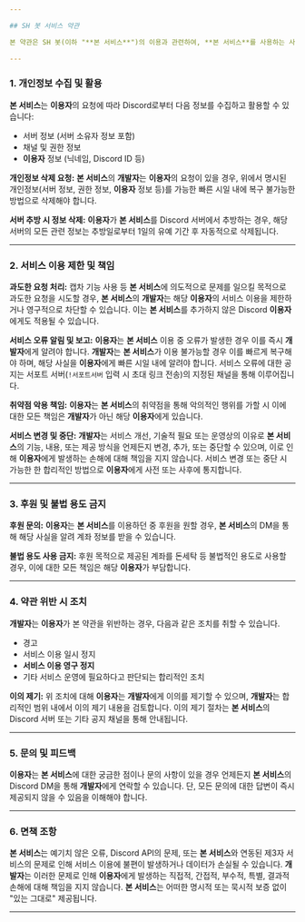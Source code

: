 ```yaml
---

## SH 봇 서비스 약관

본 약관은 SH 봇(이하 "**본 서비스**")의 이용과 관련하여, **본 서비스**를 사용하는 사람(이하 "**이용자**")과 **본 서비스**의 개발자(이하 "**개발자**") 간의 권리, 의무 및 책임 사항을 규정함을 목적으로 합니다. **본 서비스**가 제공하는 기능을 이용하는 것은 본 약관에 명시된 모든 조항을 읽고 이해했으며 이에 동의함을 의미합니다. 본 약관은 대한민국 법률에 따라 해석 및 적용되며, 본 서비스와 관련하여 발생하는 분쟁에 대한 관할 법원은 개발자의 주소지 또는 본사 소재지를 관할하는 법원으로 합니다. 본 약관은 언제든지 변경이 가능하기에 변경시마다 알림을 공식 서포트 서버의 공지채널에서 전송해드립니다.

---
```


### 1. 개인정보 수집 및 활용

**본 서비스**는 **이용자**의 요청에 따라 Discord로부터 다음 정보를 수집하고 활용할 수 있습니다:
* 서버 정보 (서버 소유자 정보 포함)
* 채널 및 권한 정보
* **이용자** 정보 (닉네임, Discord ID 등)

**개인정보 삭제 요청:** **본 서비스**의 **개발자**는 **이용자**의 요청이 있을 경우, 위에서 명시된 개인정보(서버 정보, 권한 정보, **이용자** 정보 등)를 가능한 빠른 시일 내에 복구 불가능한 방법으로 삭제해야 합니다.

**서버 추방 시 정보 삭제:** **이용자**가 **본 서비스**를 Discord 서버에서 추방하는 경우, 해당 서버의 모든 관련 정보는 추방일로부터 1일의 유예 기간 후 자동적으로 삭제됩니다.

---

### 2. 서비스 이용 제한 및 책임

**과도한 요청 처리:** 캡차 기능 사용 등 **본 서비스**에 의도적으로 문제를 일으킬 목적으로 과도한 요청을 시도할 경우, **본 서비스**의 **개발자**는 해당 **이용자**의 서비스 이용을 제한하거나 영구적으로 차단할 수 있습니다. 이는 **본 서비스**를 추가하지 않은 Discord **이용자**에게도 적용될 수 있습니다.

**서비스 오류 알림 및 보고:** **이용자**는 **본 서비스** 이용 중 오류가 발생한 경우 이를 즉시 **개발자**에게 알려야 합니다. **개발자**는 **본 서비스**가 이용 불가능할 경우 이를 빠르게 복구해야 하며, 해당 사실을 **이용자**에게 빠른 시일 내에 알려야 합니다. 서비스 오류에 대한 공지는 서포트 서버(`!서포트서버` 입력 시 초대 링크 전송)의 지정된 채널을 통해 이루어집니다.

**취약점 악용 책임:** **이용자**는 **본 서비스**의 취약점을 통해 악의적인 행위를 가할 시 이에 대한 모든 책임은 **개발자**가 아닌 해당 **이용자**에게 있습니다.

**서비스 변경 및 중단:** **개발자**는 서비스 개선, 기술적 필요 또는 운영상의 이유로 **본 서비스**의 기능, 내용, 또는 제공 방식을 언제든지 변경, 추가, 또는 중단할 수 있으며, 이로 인해 **이용자**에게 발생하는 손해에 대해 책임을 지지 않습니다. 서비스 변경 또는 중단 시 가능한 한 합리적인 방법으로 **이용자**에게 사전 또는 사후에 통지합니다.

---

### 3. 후원 및 불법 용도 금지

**후원 문의:** **이용자**는 **본 서비스**를 이용하던 중 후원을 원할 경우, **본 서비스**의 DM을 통해 해당 사실을 알려 계좌 정보를 받을 수 있습니다.

**불법 용도 사용 금지:** 후원 목적으로 제공된 계좌를 돈세탁 등 불법적인 용도로 사용할 경우, 이에 대한 모든 책임은 해당 **이용자**가 부담합니다.

---

### 4. 약관 위반 시 조치

**개발자**는 **이용자**가 본 약관을 위반하는 경우, 다음과 같은 조치를 취할 수 있습니다.
* 경고
* 서비스 이용 일시 정지
* **서비스 이용 영구 정지**
* 기타 서비스 운영에 필요하다고 판단되는 합리적인 조치

**이의 제기:** 위 조치에 대해 **이용자**는 **개발자**에게 이의를 제기할 수 있으며, **개발자**는 합리적인 범위 내에서 이의 제기 내용을 검토합니다. 이의 제기 절차는 **본 서비스**의 Discord 서버 또는 기타 공지 채널을 통해 안내됩니다.

---

### 5. 문의 및 피드백

**이용자**는 **본 서비스**에 대한 궁금한 점이나 문의 사항이 있을 경우 언제든지 **본 서비스**의 Discord DM을 통해 **개발자**에게 연락할 수 있습니다. 단, 모든 문의에 대한 답변이 즉시 제공되지 않을 수 있음을 이해해야 합니다.

---

### 6. 면책 조항

**본 서비스**는 예기치 않은 오류, Discord API의 문제, 또는 **본 서비스**와 연동된 제3자 서비스의 문제로 인해 서비스 이용에 불편이 발생하거나 데이터가 손실될 수 있습니다. **개발자**는 이러한 문제로 인해 **이용자**에게 발생하는 직접적, 간접적, 부수적, 특별, 결과적 손해에 대해 책임을 지지 않습니다. **본 서비스**는 어떠한 명시적 또는 묵시적 보증 없이 "있는 그대로" 제공됩니다.

---


